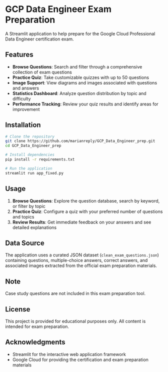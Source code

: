 # GCP Data Engineer Exam Preparation

A Streamlit application to help prepare for the Google Cloud Professional Data Engineer certification exam.

## Features

- **Browse Questions**: Search and filter through a comprehensive collection of exam questions
- **Practice Quiz**: Take customizable quizzes with up to 50 questions
- **Image Support**: View diagrams and images associated with questions and answers
- **Statistics Dashboard**: Analyze question distribution by topic and difficulty
- **Performance Tracking**: Review your quiz results and identify areas for improvement

## Installation

```bash
# Clone the repository
git clone https://github.com/marianreply/GCP_Data_Engineer_prep.git
cd GCP_Data_Engineer_prep

# Install dependencies
pip install -r requirements.txt

# Run the application
streamlit run app_fixed.py
```

## Usage

1. **Browse Questions**: Explore the question database, search by keyword, or filter by topic
2. **Practice Quiz**: Configure a quiz with your preferred number of questions and topics
3. **Review Results**: Get immediate feedback on your answers and see detailed explanations

## Data Source

The application uses a curated JSON dataset (`clean_exam_questions.json`) containing questions, multiple-choice answers, correct answers, and associated images extracted from the official exam preparation materials.

## Note

Case study questions are not included in this exam preparation tool.

## License

This project is provided for educational purposes only. All content is intended for exam preparation.

## Acknowledgments

- Streamlit for the interactive web application framework
- Google Cloud for providing the certification and exam preparation materials 